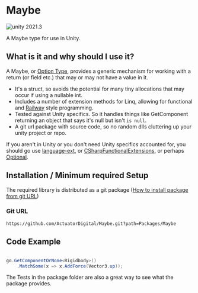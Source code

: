 # Maybe

<img src="https://img.shields.io/badge/unity-2021.3-green.svg?style=flat-square" alt="unity 2021.3">

A Maybe type for use in Unity.

## What is it and why should I use it?

A Maybe, or [Option Type](https://en.wikipedia.org/wiki/Option_type), provides a generic mechanism for working with a return (or field etc.) that may or may not have a value in it.

- It's a struct, so avoids the potential for many tiny allocations that may occur if using a nullable int.
- Includes a number of extension methods for Linq, allowing for functional and [Railway](https://fsharpforfunandprofit.com/rop/) style programming.
- Tested against Unity specifics. So it handles things like GetComponent returning an object that says it's null but isn't `is null`.
- A git url package with source code, so no random dlls cluttering up your unity project or repo.

If you aren't in Unity or you don't need Unity specifics accounted for, you should go use [language-ext](https://github.com/louthy/language-ext/), or [CSharpFunctionalExtensions](https://github.com/vkhorikov/CSharpFunctionalExtensions), or perhaps [Optional](https://github.com/nlkl/Optional).

## Installation / Minimum required Setup

The required library is distributed as a git package ([How to install package from git URL](https://docs.unity3d.com/Manual/upm-ui-giturl.html))

### Git URL

```
https://github.com/ActuatorDigital/Maybe.git?path=Packages/Maybe
```

## Code Example

```csharp

go.GetComponentOrNone<Rigidbody>()
    .MatchSome(x => x.AddForce(Vector3.up));

```

The Tests in the package folder are also a great way to see what the package provides.
